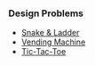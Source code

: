 ### Design Problems
* [Snake & Ladder](https://github.com/quark-bits/design/tree/master/src/main/java/quarks/snake_ladder)
* [Vending Machine](https://github.com/quark-bits/design/tree/master/src/main/java/quarks/vending_machine)
* [Tic-Tac-Toe](https://github.com/quark-bits/design/tree/master/src/main/java/quarks/tic_tac_toe)
